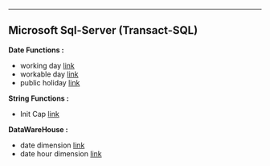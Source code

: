 ---

## Microsoft Sql-Server (Transact-SQL)    

**Date Functions :**    

 - working day [link](https://github.com/NicoDupont/Resources/blob/master/SQL/Sql-Server/jour_ouvre.sql)
 - workable day [link](https://github.com/NicoDupont/Resources/blob/master/SQL/Sql-Server/jour_ouvrable.sql)
 - public holiday [link](https://github.com/NicoDupont/Resources/blob/master/SQL/Sql-Server/jour_ferie.sql)
 
 **String Functions :**  
 
 - Init Cap [link](https://github.com/NicoDupont/Resources/blob/master/SQL/Sql-Server/initcap.sql)
 
 **DataWareHouse :**
 
 - date dimension [link](https://github.com/NicoDupont/Resources/blob/master/SQL/Sql-Server/date_dimension.sql)
 - date hour dimension [link](https://github.com/NicoDupont/Resources/blob/master/SQL/Sql-Server/date_time_dimension.sql)
